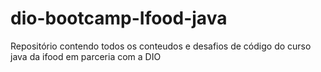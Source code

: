 # dio-bootcamp-Ifood-java
Repositório contendo todos os conteudos e desafios de código do curso java da ifood em parceria com a DIO
